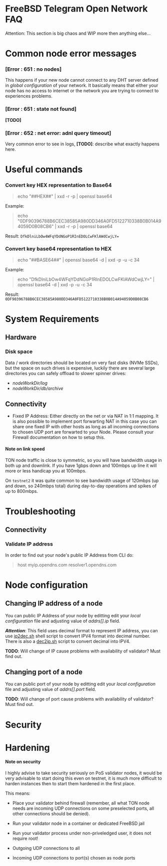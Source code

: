 # FreeBSD Telegram Open Network FAQ
Attention: This section is big chaos and WIP more then anything else...

# Common node error messages
### [Error : 651 : no nodes]
This happens if your new node cannot connect to any DHT server defined in *global configuration* of your network. It basically means that either your node has no access to internet or the network you are trying to connect to experiences problems.

### [Error : 651 : state not found]
**[TODO]**

### [Error : 652 : net error:  adnl query timeout]
Very common error to see in logs, **[TODO]**: describe what exactly happens here.

# Useful commands
### Convert key HEX representation to Base64
> echo "##HEX##" | xxd -r -p | openssl base64

Example:
> echo "0DF90396788B6CEC38585A980DD346A0FD5122710338B0B014A94059D0B08CB6" | xxd -r -p | openssl base64

Result: `DfkDlniLbOw4WFqYDdNGoP1RInEDOLCwFKlAWdCwjLY=`

### Convert key base64  representation to HEX
> echo "##BASE64##" | openssl base64 -d | xxd -p -u -c 34

Example:
> echo "DfkDlniLbOw4WFqYDdNGoP1RInEDOLCwFKlAWdCwjLY=" | openssl base64 -d | xxd -p -u -c 34

Result: `0DF90396788B6CEC38585A980DD346A0FD5122710338B0B014A94059D0B08CB6`

# System Requirements
## Hardware
### Disk space
Data / work directories should be located on very fast disks (NVMe SSDs), but the space on such drives is expensive, luckily there are several large directories you can safely offload to slower spinner drives:
* _nodeWorkDir/log_
* _nodeWorkDir/db/archive_

## Connectivity
* Fixed IP Address:
Either directly on the net or via NAT in 1:1 mapping. It is also possible to implement port forwarting NAT in this case you can share one fixed IP with other hosts as long as all incoming connections to chosen UDP port are forwarted to your Node. Please consult your Firewall documentation on how to setup this.

#### Note on link speed
TON node traffic is close to symmetric, so you will have bandwidth usage in both up and downlink. If you have 1gbps down and 100mbps up line it will more or less handicap you at 100mbps.

On `testnet2` it was quite common to see bandwidth usage of 120mbps (up and down, so 240mbps total) during day-to-day operations and spikes of up to 800mbps.

# Troubleshooting
## Connectivity
### Validate IP address
In order to find out your node's public IP Address from CLI do:
> host myip.opendns.com resolver1.opendns.com

# Node configuration
## Changing IP address of a node
You can public IP Address of your node by editting edit your *local configuration* file and adjusting value of *addrs[].ip* field.

***Attention***: This field uses decimal format to represent IP address, you can use [ip2dec.sh](./support/ip2dec.sh) shell script to convert IPV4 format into decimal number. There is also a [dec2ip.sh](./support/dec2ip.sh) script to convert decimal into IPV4.

**TODO**: Will change of IP cause problems with availability of validator? Must find out.

## Changing port of a node
You can public port of your node by editting edit your *local configuration* file and adjusting value of *addrs[].port* field.

**TODO**: Will change of port cause problems with availability of validator? Must find out.

# Security
# Hardening
#### Note on security
I highly advise to take security seriously on PoS validator nodes, it would be very advisable to start doing this even on testnet, it is much more difficult to harden instances then to start them hardened in the first place.

This means:
* Place your validator behind firewall (remember, all what TON node needs are incoming UDP connections on some preselected ports, all other connections should be denied).
* Run your validator node in a container or dedicated FreeBSD jail
* Run your validator process under non-priveledged user, it does not require root!

* Outgoing UDP connections to all
* Incoming UDP connections to port(s) chosen as node ports
